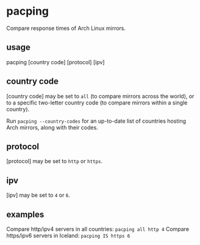 # pacping
Compare response times of Arch Linux mirrors.

## usage

pacping [country code] [protocol] [ipv]

## country code

[country code] may be set to `all` (to compare mirrors across the world), or to a specific two-letter country code (to compare mirrors within a single country).

Run `pacping --country-codes` for an up-to-date list of countries hosting Arch mirrors, along with their codes.

## protocol

[protocol] may be set to `http` or `https`.

## ipv

[ipv] may be set to `4` or `6`.

## examples

Compare http/ipv4 servers in all countries: `pacping all http 4`
Compare https/ipv6 servers in Iceland: `pacping IS https 6`
